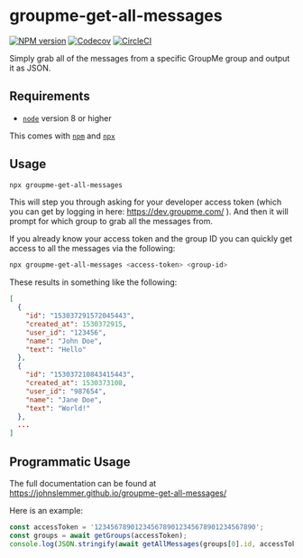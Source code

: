 # groupme-get-all-messages

[![NPM version](https://img.shields.io/npm/v/groupme-get-all-messages.svg)](https://www.npmjs.com/package/groupme-get-all-messages)
[![Codecov](https://img.shields.io/codecov/c/github/johnslemmer/groupme-get-all-messages.svg)](https://codecov.io/gh/johnslemmer/groupme-get-all-messages)
[![CircleCI](https://img.shields.io/circleci/project/github/johnslemmer/groupme-get-all-messages.svg)](https://circleci.com/gh/johnslemmer/groupme-get-all-messages)

Simply grab all of the messages from a specific GroupMe group and output it
as JSON.

## Requirements

- [`node`](https://nodejs.org) version 8 or higher

This comes with [`npm`](https://npmjs.com) and [`npx`](https://www.npmjs.com/package/npx)

## Usage

```bash
npx groupme-get-all-messages
```

This will step you through asking for your developer access token (which you
can get by logging in here: https://dev.groupme.com/ ). And then it will prompt
for which group to grab all the messages from.

If you already know your access token and the group ID you can quickly get access
to all the messages via the following:

```bash
npx groupme-get-all-messages <access-token> <group-id>
```

These results in something like the following:

```json
[
  {
    "id": "153037291572045443",
    "created_at": 1530372915,
    "user_id": "123456",
    "name": "John Doe",
    "text": "Hello"
  },
  {
    "id": "153037210843415443",
    "created_at": 1530373108,
    "user_id": "987654",
    "name": "Jane Doe",
    "text": "World!"
  },
  ...
]
```

## Programmatic Usage

The full documentation can be found at https://johnslemmer.github.io/groupme-get-all-messages/

Here is an example:

```javascript
const accessToken = '1234567890123456789012345678901234567890';
const groups = await getGroups(accessToken);
console.log(JSON.stringify(await getAllMessages(groups[0].id, accessToken)));
```
